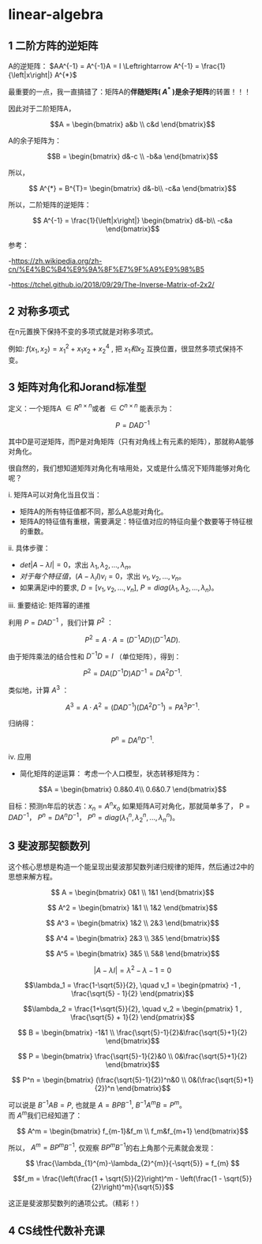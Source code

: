 # linear-algebra
## 1 二阶方阵的逆矩阵
A的逆矩阵： $AA^{-1} = A^{-1}A = I \Leftrightarrow A^{-1} = \frac{1}{\left|x\right|} A^{*}$

最重要的一点，我一直搞错了：矩阵A的**伴随矩阵( $A^*$ )**是**余子矩阵**的转置！！！

因此对于二阶矩阵A，

 $$A = \begin{bmatrix}
  a&b \\
  c&d
\end{bmatrix}$$

A的余子矩阵为：

$$B = \begin{bmatrix}
 d&-c \\
 -b&a
\end{bmatrix}$$

所以，

$$ A^{*} = B^{T}= \begin{bmatrix}
  d&-b\\
  -c&a
  \end{bmatrix}$$

所以，二阶矩阵的逆矩阵：

$$ A^{-1} = \frac{1}{\left|x\right|} \begin{bmatrix}
  d&-b\\
  -c&a
  \end{bmatrix}$$

参考：

-https://zh.wikipedia.org/zh-cn/%E4%BC%B4%E9%9A%8F%E7%9F%A9%E9%98%B5

-https://tchel.github.io/2018/09/29/The-Inverse-Matrix-of-2x2/

## 2 对称多项式
在n元置换下保持不变的多项式就是对称多项式。

例如: $f(x_1,x_2) = x_1^2 + x_1x_2 + x_2^4$ , 把 $x_1和x_2$ 互换位置，很显然多项式保持不变。

## 3 矩阵对角化和Jorand标准型
定义：一个矩阵A $\in R^{n\times n}$或者 $\in C^{n\times n}$ 能表示为：

$$ P = DAD^{-1} $$

其中D是可逆矩阵，而P是对角矩阵（只有对角线上有元素的矩阵），那就称A能够对角化。

很自然的，我们想知道矩阵对角化有啥用处，又或是什么情况下矩阵能够对角化呢？

i. 矩阵A可以对角化当且仅当：
- 矩阵A的所有特征值都不同，那么A总能对角化。
- 矩阵A的特征值有重根，需要满足：特征值对应的特征向量个数要等于特征根的重数。

ii. 具体步骤：
- $det\left|A - \lambda I\right| = 0$，求出 $\lambda_1, \lambda_2, ..., \lambda_n$。
- $对于每个特征值，(A - \lambda_{i}I)v_{i} = 0$，求出 $v_1, v_2,...,v_n$。
- 如果满足i中的要求, $D = [v_1, v_2,...,v_n]$, $P=diag(\lambda_1,\lambda_2,...,\lambda_n)$。

iii. 重要结论: 矩阵幂的递推

利用  $P = DAD^{-1}$ ，我们计算  $P^2$ ：

$$P^2 = A \cdot A = (D^{-1}AD)(D^{-1}AD).$$

由于矩阵乘法的结合性和  $D^{-1}D = I$ （单位矩阵），得到：

$$P^2 = DA(D^{-1}D)AD^{-1} = DA^2D^{-1}.$$


类似地，计算  $A^3$ ：

$$A^3 = A \cdot A^2 = (DAD^{-1})(DA^2D^{-1}) = PA^3P^{-1}.$$


归纳得：

$$P^n = DA^nD^{-1}.$$

iv. 应用
- 简化矩阵的逆运算：
考虑一个人口模型，状态转移矩阵为：
  
$$A = \begin{bmatrix}
  0.8&0.4\\
  0.6&0.7
  \end{bmatrix}$$

目标：预测n年后的状态：$x_n = A^{n}x_o$
如果矩阵A可对角化，那就简单多了， P = $DAD^{-1}$， $P^n = DA^{n}D^{-1}$， $P^{n} = diag(\lambda_{1}^{n},\lambda_{2}^{n},...,\lambda_{n}^{n})$。

## 3 斐波那契额数列

这个核心思想是构造一个能呈现出斐波那契数列递归规律的矩阵，然后通过2中的思想来解方程。

$$ A = \begin{bmatrix}
0&1 \\
1&1
\end{bmatrix}$$

$$ A^2 = \begin{bmatrix}
1&1 \\
1&2
\end{bmatrix}$$

$$ A^3 = \begin{bmatrix}
1&2 \\
2&3
\end{bmatrix}$$

$$ A^4 = \begin{bmatrix}
2&3 \\
3&5
\end{bmatrix}$$

$$ A^5 = \begin{bmatrix}
3&5 \\
5&8
\end{bmatrix}$$

$$ \left| A - \lambda I \right| = \lambda^2-\lambda-1=0$$


$$\lambda_1 = \frac{1-\sqrt{5}}{2}, \quad v_1 = \begin{pmatrix} -1 ,  \frac{\sqrt{5} - 1}{2} \end{pmatrix}$$


$$\lambda_2 = \frac{1+\sqrt{5}}{2}, \quad v_2 = \begin{pmatrix} 1 ,   \frac{\sqrt{5} + 1}{2} \end{pmatrix}$$

$$ B = \begin{bmatrix}
-1&1 \\
\frac{\sqrt{5}-1}{2}&\frac{\sqrt{5}+1}{2}
\end{bmatrix}$$

$$ P = \begin{bmatrix}
\frac{\sqrt{5}-1}{2}&0 \\
0&\frac{\sqrt{5}+1}{2}
\end{bmatrix}$$

$$ P^n = \begin{bmatrix}
(\frac{\sqrt{5}-1}{2})^n&0 \\
0&(\frac{\sqrt{5}+1}{2})^n
\end{bmatrix}$$

可以说是 $B^{-1}AB = P$, 也就是 $A = BPB^{-1}$, $B^{-1}A^{m}B = P^m$。<br>
而 $A^m$我们已经知道了：

$$ A^m = \begin{bmatrix}
f_{m-1}&f_m \\
f_m&f_{m+1}
\end{bmatrix}$$

所以， $A^{m} = BP^{m}B^{-1}$, 仅观察  $BP^{m}B^{-1}$的右上角那个元素就会发现：

$$ \frac{\lambda_{1}^{m}-\lambda_{2}^{m}}{-\sqrt{5}} = f_{m} $$

$$f_m = \frac{\left(\frac{1 + \sqrt{5}}{2}\right)^m - \left(\frac{1 - \sqrt{5}}{2}\right)^m}{\sqrt{5}}$$

这正是斐波那契数列的通项公式。（精彩！）

## 4 CS线性代数补充课
